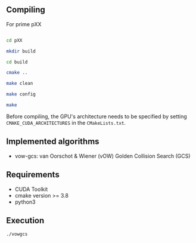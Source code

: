 ## Compiling

For prime pXX
```bash

cd pXX

mkdir build

cd build

cmake ..

make clean

make config

make
```
Before compiling, the GPU's architecture needs to be specified by setting ```CMAKE_CUDA_ARCHITECTURES``` in the ```CMakeLists.txt```.  
  

## Implemented algorithms

- vow-gcs: van Oorschot & Wiener (vOW) Golden Collision Search (GCS)

  

## Requirements

- CUDA Toolkit
- cmake version >= 3.8
- python3

  

## Execution

```bash
./vowgcs
```
